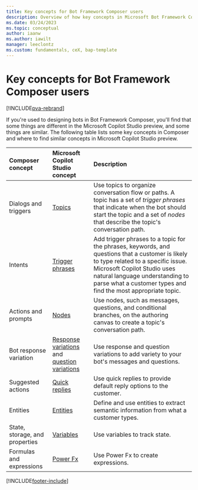 ```yaml
---
title: Key concepts for Bot Framework Composer users
description: Overview of how key concepts in Microsoft Bot Framework Composer translate to concepts in Microsoft Copilot Studio preview.
ms.date: 03/24/2023
ms.topic: conceptual
author: iaanw
ms.author: iawilt
manager: leeclontz
ms.custom: fundamentals, ceX, bap-template
---
```


# Key concepts for Bot Framework Composer users

[!INCLUDE[pva-rebrand](includes/pva-rebrand.md)]

If you're used to designing bots in Bot Framework Composer, you'll find that some things are different in the Microsoft Copilot Studio preview, and some things are similar. The following table lists some key concepts in Composer and where to find similar concepts in Microsoft Copilot Studio preview.

| Composer concept               | Microsoft Copilot Studio concept                        | Description                                                                                                                                                                                                                                        |
| :----------------------------- | :-------------------------------------------------- | :------------------------------------------------------------------------------------------------------------------------------------------------------------------------------------------------------------------------------------------------- |
| Dialogs and triggers           | [Topics][]                                          | Use topics to organize conversation flow or paths. A topic has a set of _trigger phrases_ that indicate when the bot should start the topic and a set of _nodes_ that describe the topic's conversation path.                                      |
| Intents                        | [Trigger phrases][]                                 | Add trigger phrases to a topic for the phrases, keywords, and questions that a customer is likely to type related to a specific issue. Microsoft Copilot Studio uses natural language understanding to parse what a customer types and find the most appropriate topic. |
| Actions and prompts            | [Nodes][]                                           | Use nodes, such as messages, questions, and conditional branches, on the authoring canvas to create a topic's conversation path.                                                                                                           |
| Bot response variation         | [Response variations][] and [question variations][] | Use response and question variations to add variety to your bot's messages and questions.                                                                                                                                                          |
| Suggested actions              | [Quick replies][]                                   | Use quick replies to provide default reply options to the customer.                                                                                                                                                                                    |
| Entities                       | [Entities][]                                        | Define and use entities to extract semantic information from what a customer types.                                                                                                                                                                   |
| State, storage, and properties | [Variables][]                                       | Use variables to track state.                                                                                                                                                                                                                      |
| Formulas and expressions       | [Power Fx][]                                        | Use Power Fx to create expressions.                                                                                                                                                                                                                |

[Entities]: advanced-entities-slot-filling.md
[Nodes]: authoring-create-edit-topics.md
[Power Fx]: advanced-power-fx.md
[question variations]: authoring-send-message.md#use-message-variations
[Quick replies]: authoring-send-message.md#use-quick-replies
[Response variations]: authoring-send-message.md#use-message-variations
[Topics]: authoring-create-edit-topics.md
[Trigger phrases]: authoring-create-edit-topics.md
[Variables]: authoring-variables.md


[!INCLUDE[footer-include](includes/footer-banner.md)]
